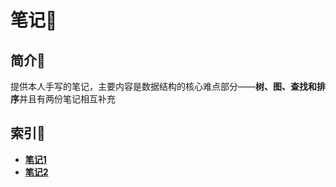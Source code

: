 # 笔记📝
## 简介📢 
提供本人手写的笔记，主要内容是数据结构的核心难点部分——**树、图、查找和排序**并且有两份笔记相互补充  

## 索引🎇
* **[笔记1](https://github.com/MossDream/Data-Structure-Learning-C/blob/main/Note/%E6%95%B0%E6%8D%AE%E7%BB%93%E6%9E%84%E7%AC%94%E8%AE%B01.pdf)**  
* **[笔记2](https://github.com/MossDream/Data-Structure-Learning-C/blob/main/Note/%E6%95%B0%E6%8D%AE%E7%BB%93%E6%9E%84%E7%AC%94%E8%AE%B02.pdf)**
